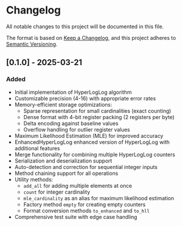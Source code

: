 # Changelog

All notable changes to this project will be documented in this file.

The format is based on [Keep a Changelog](https://keepachangelog.com/en/1.0.0/),
and this project adheres to [Semantic Versioning](https://semver.org/spec/v2.0.0.html).

## [0.1.0] - 2025-03-21

### Added
- Initial implementation of HyperLogLog algorithm
- Customizable precision (4-16) with appropriate error rates
- Memory-efficient storage optimizations:
  - Sparse representation for small cardinalities (exact counting)
  - Dense format with 4-bit register packing (2 registers per byte)
  - Delta encoding against baseline values
  - Overflow handling for outlier register values
- Maximum Likelihood Estimation (MLE) for improved accuracy
- EnhancedHyperLogLog enhanced version of HyperLogLog with additional features
- Merge functionality for combining multiple HyperLogLog counters
- Serialization and deserialization support
- Auto-detection and correction for sequential integer inputs
- Method chaining support for all operations
- Utility methods:
  - `add_all` for adding multiple elements at once
  - `count` for integer cardinality
  - `mle_cardinality` as an alias for maximum likelihood estimation
  - Factory method `empty` for creating empty counters
  - Format conversion methods `to_enhanced` and `to_hll`
- Comprehensive test suite with edge case handling